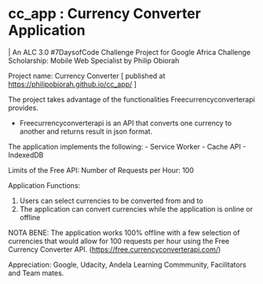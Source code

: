 # cc_app :  Currency Converter Application   
| An ALC 3.0 #7DaysofCode Challenge Project for Google Africa Challenge Scholarship: Mobile Web Specialist by Philip Obiorah 

Project name: Currency Converter [ published at https://philipobiorah.github.io/cc_app/ ]

The project takes advantage of the functionalities Freecurrencyconverterapi provides. 
- Freecurrencyconverterapi is an API that converts one currency to another and returns result in json format.

The application implements the following:
                      - Service Worker
                      - Cache API
                      - IndexedDB


Limits of the Free API:   Number of Requests per Hour: 100


Application Functions:
   1.  Users can select currencies to be converted from and to
   2.  The application  can convert currencies while the application is online or offline
   
NOTA BENE: The application works 100% offline with a few selection of currencies that would allow for 100 requests per hour
using the Free Currency Converter API. (https://free.currencyconverterapi.com/)  


Appreciation: Google, Udacity, Andela Learning Commmunity, Facilitators and Team mates. 
